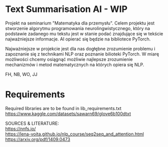 # Text Summarisation AI - WIP

Projekt na seminarium "Matematyka dla przemysłu". Celem projektu jest stworzenie algorytmu programowania neurolingwistycznego, który na podstawie zadanego mu tekstu jest w stanie podać znajdujące się w tekście najważniejsze informacje.
AI opierać się będzie na bibliotece PyTorch.

Najważniejsze w projekcie jest dla nas dogłębne zrozumienie problemu i zapoznanie się z technikami NLP oraz poznanie bilioteki PyTorch.
W miarę możliwości chcemy osiągnąć możliwie najlepsze zrozumienie mechanizmów i metod matematycznych na których opiera się NLP.


FH, NB, WO, JJ
# Requirements
Required libraries are to be found in lib_requirements.txt
https://www.kaggle.com/datasets/sawarn69/glove6b100dtxt


SOURCES & LITERATURE:  
https://nnfs.io/  
https://lena-voita.github.io/nlp_course/seq2seq_and_attention.html  
https://arxiv.org/pdf/1409.0473  
